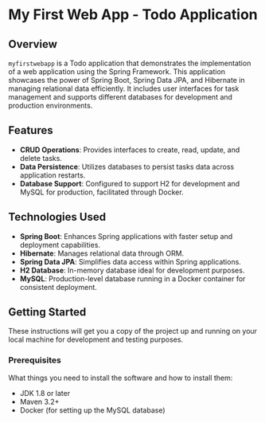 
# My First Web App - Todo Application

## Overview

`myfirstwebapp` is a Todo application that demonstrates the implementation of a web application using the Spring Framework. This application showcases the power of Spring Boot, Spring Data JPA, and Hibernate in managing relational data efficiently. It includes user interfaces for task management and supports different databases for development and production environments.

## Features

- **CRUD Operations**: Provides interfaces to create, read, update, and delete tasks.
- **Data Persistence**: Utilizes databases to persist tasks data across application restarts.
- **Database Support**: Configured to support H2 for development and MySQL for production, facilitated through Docker.

## Technologies Used

- **Spring Boot**: Enhances Spring applications with faster setup and deployment capabilities.
- **Hibernate**: Manages relational data through ORM.
- **Spring Data JPA**: Simplifies data access within Spring applications.
- **H2 Database**: In-memory database ideal for development purposes.
- **MySQL**: Production-level database running in a Docker container for consistent deployment.

## Getting Started

These instructions will get you a copy of the project up and running on your local machine for development and testing purposes.

### Prerequisites

What things you need to install the software and how to install them:

- JDK 1.8 or later
- Maven 3.2+
- Docker (for setting up the MySQL database)


